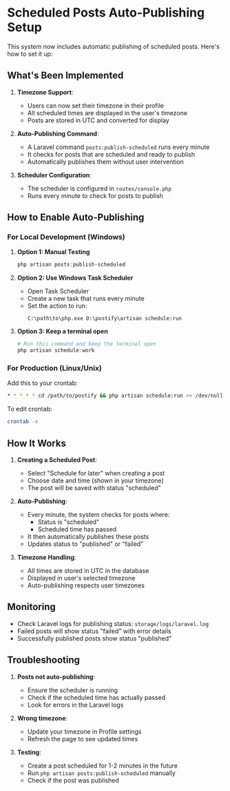 # Scheduled Posts Auto-Publishing Setup

This system now includes automatic publishing of scheduled posts. Here's how to set it up:

## What's Been Implemented

1. **Timezone Support**: 
   - Users can now set their timezone in their profile
   - All scheduled times are displayed in the user's timezone
   - Posts are stored in UTC and converted for display

2. **Auto-Publishing Command**: 
   - A Laravel command `posts:publish-scheduled` runs every minute
   - It checks for posts that are scheduled and ready to publish
   - Automatically publishes them without user intervention

3. **Scheduler Configuration**: 
   - The scheduler is configured in `routes/console.php`
   - Runs every minute to check for posts to publish

## How to Enable Auto-Publishing

### For Local Development (Windows)

1. **Option 1: Manual Testing**
   ```powershell
   php artisan posts:publish-scheduled
   ```

2. **Option 2: Use Windows Task Scheduler**
   - Open Task Scheduler
   - Create a new task that runs every minute
   - Set the action to run:
     ```
     C:\path\to\php.exe D:\postify\artisan schedule:run
     ```

3. **Option 3: Keep a terminal open**
   ```powershell
   # Run this command and keep the terminal open
   php artisan schedule:work
   ```

### For Production (Linux/Unix)

Add this to your crontab:
```bash
* * * * * cd /path/to/postify && php artisan schedule:run >> /dev/null 2>&1
```

To edit crontab:
```bash
crontab -e
```

## How It Works

1. **Creating a Scheduled Post**:
   - Select "Schedule for later" when creating a post
   - Choose date and time (shown in your timezone)
   - The post will be saved with status "scheduled"

2. **Auto-Publishing**:
   - Every minute, the system checks for posts where:
     - Status is "scheduled"
     - Scheduled time has passed
   - It then automatically publishes these posts
   - Updates status to "published" or "failed"

3. **Timezone Handling**:
   - All times are stored in UTC in the database
   - Displayed in user's selected timezone
   - Auto-publishing respects user timezones

## Monitoring

- Check Laravel logs for publishing status: `storage/logs/laravel.log`
- Failed posts will show status "failed" with error details
- Successfully published posts show status "published"

## Troubleshooting

1. **Posts not auto-publishing**:
   - Ensure the scheduler is running
   - Check if the scheduled time has actually passed
   - Look for errors in the Laravel logs

2. **Wrong timezone**:
   - Update your timezone in Profile settings
   - Refresh the page to see updated times

3. **Testing**:
   - Create a post scheduled for 1-2 minutes in the future
   - Run `php artisan posts:publish-scheduled` manually
   - Check if the post was published
